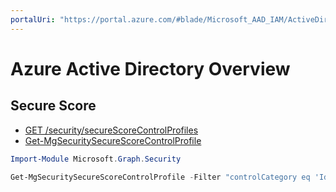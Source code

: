 ```yaml
---
portalUri: "https://portal.azure.com/#blade/Microsoft_AAD_IAM/ActiveDirectoryMenuBlade/Overview"
---
```


# Azure Active Directory Overview

## Secure Score
* [GET /security/secureScoreControlProfiles]()
* [Get-MgSecuritySecureScoreControlProfile]()

```powershell
Import-Module Microsoft.Graph.Security

Get-MgSecuritySecureScoreControlProfile -Filter "controlCategory eq 'Identity'" -Top 999 -Property "id,maxScore,deprecated" 
```
